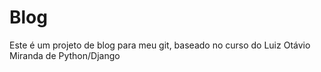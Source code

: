 # Blog

Este é um projeto de blog para meu git, baseado no curso do Luiz Otávio Miranda de Python/Django